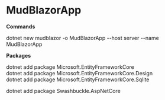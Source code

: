 # MudBlazorApp

**Commands**

dotnet new mudblazor -o MudBlazorApp --host server --name MudBlazorApp

**Packages**

dotnet add package Microsoft.EntityFrameworkCore<br>
dotnet add package Microsoft.EntityFrameworkCore.Design<br>
dotnet add package Microsoft.EntityFrameworkCore.Sqlite

dotnet add package Swashbuckle.AspNetCore